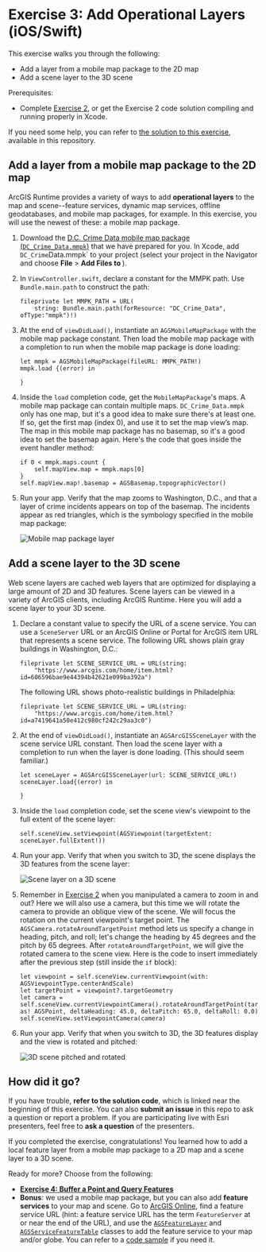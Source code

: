 # Exercise 3: Add Operational Layers (iOS/Swift)

This exercise walks you through the following:
- Add a layer from a mobile map package to the 2D map
- Add a scene layer to the 3D scene

Prerequisites:
- Complete [Exercise 2](Exercise%202%20Zoom%20Buttons.md), or get the Exercise 2 code solution compiling and running properly in Xcode.

If you need some help, you can refer to [the solution to this exercise](../../../solutions/iOS/Swift/Ex3_OperationalLayers), available in this repository.

## Add a layer from a mobile map package to the 2D map

ArcGIS Runtime provides a variety of ways to add **operational layers** to the map and scene--feature services, dynamic map services, offline geodatabases, and mobile map packages, for example. In this exercise, you will use the newest of these: a mobile map package.

1. Download the [D.C. Crime Data mobile map package (`DC_Crime_Data.mmpk`)](../../../data/DC_Crime_Data.mmpk) that we have prepared for you. In Xcode, add `DC_Crime`Data.mmpk` to your project (select your project in the Navigator and choose **File** > **Add Files to <project name>**).

1. In `ViewController.swift`, declare a constant for the MMPK path. Use `Bundle.main.path` to construct the path:

    ```
    fileprivate let MMPK_PATH = URL(
        string: Bundle.main.path(forResource: "DC_Crime_Data", ofType:"mmpk")!)
    ```

1. At the end of `viewDidLoad()`, instantiate an `AGSMobileMapPackage` with the mobile map package constant. Then load the mobile map package with a completion to run when the mobile map package is done loading:

    ```
    let mmpk = AGSMobileMapPackage(fileURL: MMPK_PATH!)
    mmpk.load {(error) in
        
    }
    ```
    
1. Inside the `load` completion code, get the `MobileMapPackage`'s maps. A mobile map package can contain multiple maps. `DC_Crime_Data.mmpk` only has one map, but it's a good idea to make sure there's at least one. If so, get the first map (index 0), and use it to set the map view’s map. The map in this mobile map package has no basemap, so it's a good idea to set the basemap again. Here's the code that goes inside the event handler method:

    ```
    if 0 < mmpk.maps.count {
        self.mapView.map = mmpk.maps[0]
    }
    self.mapView.map!.basemap = AGSBasemap.topographicVector()
    ```
    
1. Run your app. Verify that the map zooms to Washington, D.C., and that a layer of crime incidents appears on top of the basemap. The incidents appear as red triangles, which is the symbology specified in the mobile map package:

    ![Mobile map package layer](05-mmpk-layer.png)

## Add a scene layer to the 3D scene

Web scene layers are cached web layers that are optimized for displaying a large amount of 2D and 3D features. Scene layers can be viewed in a variety of ArcGIS clients, including ArcGIS Runtime. Here you will add a scene layer to your 3D scene.

1. Declare a constant value to specify the URL of a scene service. You can use a `SceneServer` URL or an ArcGIS Online or Portal for ArcGIS item URL that represents a scene service. The following URL shows plain gray buildings in Washington, D.C.:

    ```
    fileprivate let SCENE_SERVICE_URL = URL(string:
        "https://www.arcgis.com/home/item.html?id=606596bae9e44394b42621e099ba392a")
    ```

    The following URL shows photo-realistic buildings in Philadelphia:

    ```
    fileprivate let SCENE_SERVICE_URL = URL(string:
        "https://www.arcgis.com/home/item.html?id=a7419641a50e412c980cf242c29aa3c0")
    ```
1. At the end of `viewDidLoad()`, instantiate an `AGSArcGISSceneLayer` with the scene service URL constant. Then load the scene layer with a completion to run when the layer is done loading. (This should seem familiar.)

    ```
    let sceneLayer = AGSArcGISSceneLayer(url: SCENE_SERVICE_URL!)
    sceneLayer.load{(error) in

    }
    ```

1. Inside the `load` completion code, set the scene view's viewpoint to the full extent of the scene layer:

    ```
    self.sceneView.setViewpoint(AGSViewpoint(targetExtent: sceneLayer.fullExtent!))
    ```

1. Run your app. Verify that when you switch to 3D, the scene displays the 3D features from the scene layer:

    ![Scene layer on a 3D scene](06-scene-layer.jpg)
    
1. Remember in [Exercise 2](Exercise%202%20Zoom%20Buttons.md#zoom-in-and-out-on-the-map-and-the-scene) when you manipulated a camera to zoom in and out? Here we will also use a camera, but this time we will rotate the camera to provide an oblique view of the scene. We will focus the rotation on the current viewpoint's target point. The `AGSCamera.rotateAroundTargetPoint` method lets us specify a change in heading, pitch, and roll; let's change the heading by 45 degrees and the pitch by 65 degrees. After `rotateAroundTargetPoint`, we will give the rotated camera to the scene view. Here is the code to insert immediately after the previous step (still inside the `if` block):

    ```
    let viewpoint = self.sceneView.currentViewpoint(with: AGSViewpointType.centerAndScale)
    let targetPoint = viewpoint?.targetGeometry
    let camera = self.sceneView.currentViewpointCamera().rotateAroundTargetPoint(targetPoint as! AGSPoint, deltaHeading: 45.0, deltaPitch: 65.0, deltaRoll: 0.0)
    self.sceneView.setViewpointCamera(camera)
    ```

1. Run your app. Verify that when you switch to 3D, the 3D features display and the view is rotated and pitched:

    ![3D scene pitched and rotated](07-scene-layer-rotated.jpg)
    
## How did it go?

If you have trouble, **refer to the solution code**, which is linked near the beginning of this exercise. You can also **submit an issue** in this repo to ask a question or report a problem. If you are participating live with Esri presenters, feel free to **ask a question** of the presenters.

If you completed the exercise, congratulations! You learned how to add a local feature layer from a mobile map package to a 2D map and a scene layer to a 3D scene.

Ready for more? Choose from the following:

- [**Exercise 4: Buffer a Point and Query Features**](Exercise%204%20Buffer%20and%20Query.md)
- **Bonus**: we used a mobile map package, but you can also add **feature services** to your map and scene. Go to [ArcGIS Online](http://www.arcgis.com/home/index.html), find a feature service URL (hint: a feature service URL has the term `FeatureServer` at or near the end of the URL), and use the [`AGSFeatureLayer`](https://developers.arcgis.com/ios/latest/api-reference/interface_a_g_s_feature_layer.html) and [`AGSServiceFeatureTable`](https://developers.arcgis.com/ios/latest/api-reference/interface_a_g_s_service_feature_table.html) classes to add the feature service to your map and/or globe. You can refer to a [code sample](https://github.com/Esri/arcgis-runtime-samples-ios/tree/v100.1.0/arcgis-ios-sdk-samples/Features/Feature%20layer%20(feature%20service)) if you need it.

